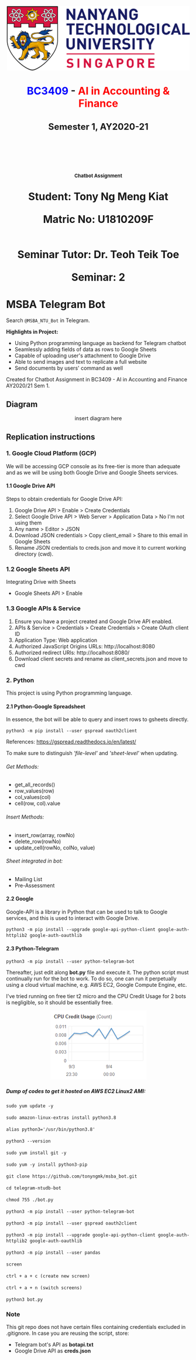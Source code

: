 <h1 align=center><div>
<img src="https://raw.githubusercontent.com/tonyngmk/free_storage/master/Images/NTU%20Logo.png " width="500" height="175" align="middle">
</div>

<h1 align=center><font color='Blue'>BC3409</font> - 
<font color='red'>AI in Accounting & Finance</font>

<font size = 5>Semester 1, AY2020-21</font>

<br></br>
<font size = 2>Chatbot Assignment</font>

**Student:** 
Tony Ng Meng Kiat

**Matric No:** U1810209F
<br></br>

**Seminar Tutor:** Dr. Teoh Teik Toe

**Seminar:** 2

# MSBA Telegram Bot
Search `@MSBA_NTU_Bot` in Telegram. 

**Highlights in Project:**
- Using Python programming language as backend for Telegram chatbot
- Seamlessly adding fields of data as rows to Google Sheets
- Capable of uploading user's attachment to Google Drive
- Able to send images and text to replicate a full website
- Send documents by users' command as well

Created for Chatbot Assignment in BC3409 - AI in Accounting and Finance AY2020/21 Sem 1.

## Diagram

<p align="center">
	insert diagram here
</p>


## Replication instructions

### 1. Google Cloud Platform (GCP)

We will be accessing GCP console as its free-tier is more than adequate and as we will be using both Google Drive and Google Sheets services.

#### 1.1 Google Drive API

Steps to obtain credentials for Google Drive API:
1. Google Drive API > Enable > Create Credentials 
2. Select Google Drive API > Web Server > Application Data > No I'm not using them
3. Any name > Editor > JSON
4. Download JSON credentials > Copy client_email > Share to this email in Google Sheets
5. Rename JSON credentials to creds.json and move it to current working directory (cwd).

### 1.2 Google Sheets API

Integrating Drive with Sheets
- Google Sheets API > Enable

### 1.3 Google APIs & Service

1. Ensure you have a project created and Google Drive API enabled.
2. APIs & Service > Credentials > Create Credentials > Create OAuth client ID
3. Application Type: Web application
4. Authorized JavaScript Origins URLs: http://localhost:8080
5. Authorized redirect URls: http://localhost:8080/
6. Download client secrets and rename as client_secrets.json and move to cwd

### 2. Python 

This project is using Python programming language.

#### 2.1 Python-Google Spreadsheet

In essence, the bot will be able to query and insert rows to gsheets directly.

	python3 -m pip install --user gspread oauth2client

References: https://gspread.readthedocs.io/en/latest/

To make sure to distinguish *'file-level'* and *'sheet-level'* when updating.

###### Get Methods:
- get_all_records()
- row_values(row)
- col_values(col)
- cell(row, col).value

###### Insert Methods:
- insert_row(array, rowNo)
- delete_row(rowNo)
- update_cell(rowNo, colNo, value)

###### Sheet integrated in bot:
- Mailing List
- Pre-Assessment

#### 2.2 Google

Google-API is a library in Python that can be used to talk to Google services, and this is used to interact with Google Drive.

	python3 -m pip install --upgrade google-api-python-client google-auth-httplib2 google-auth-oauthlib


#### 2.3 Python-Telegram

	python3 -m pip install --user python-telegram-bot

Thereafter, just edit along **bot.py** file and execute it. The python script must continually run for the bot to work. 
To do so, one can run it perpetually using a cloud virtual machine, e.g. AWS EC2, Google Compute Engine, etc. 

I've tried running on free tier t2 micro and the CPU Credit Usage for 2 bots is negligible, so it should be essentially free.

<p align="center">
  <img src="https://raw.githubusercontent.com/tonyngmk/my-stoic-telebot/master/cpu_cred_usage.png" />
</p>


##### Dump of codes to get it hosted on AWS EC2 Linux2 AMI:

	sudo yum update -y 

	sudo amazon-linux-extras install python3.8

	alias python3='/usr/bin/python3.8'

	python3 --version

	sudo yum install git -y

	sudo yum -y install python3-pip

	git clone https://github.com/tonyngmk/msba_bot.git

	cd telegram-ntudb-bot

	chmod 755 ./bot.py

	python3 -m pip install --user python-telegram-bot

	python3 -m pip install --user gspread oauth2client
	
	python3 -m pip install --upgrade google-api-python-client google-auth-httplib2 google-auth-oauthlib

	python3 -m pip install --user pandas

	screen

	ctrl + a + c (create new screen)

	ctrl + a + n (switch screens)

	python3 bot.py

### Note

This git repo does not have certain files containing credentials excluded in .gitignore. In case you are reusing the script, store:
- Telegram bot's API as **botapi.txt**
- Google Drive API as **creds.json**
